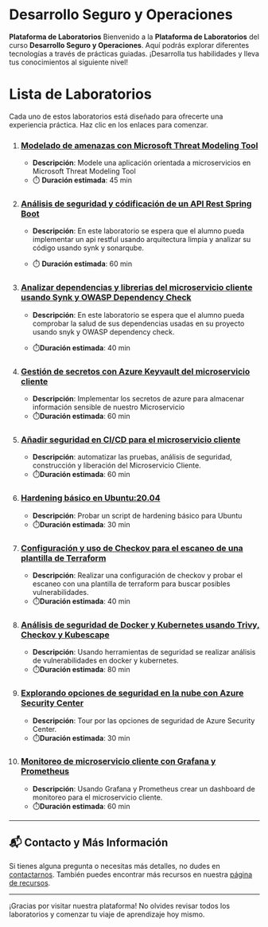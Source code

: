 # Desarrollo Seguro y Operaciones 

**Plataforma de Laboratorios**
Bienvenido a la **Plataforma de Laboratorios** del curso **Desarrollo Seguro y Operaciones**. Aquí podrás explorar diferentes tecnologías a través de prácticas guiadas. ¡Desarrolla tus habilidades y lleva tus conocimientos al siguiente nivel!

# Lista de Laboratorios
Cada uno de estos laboratorios está diseñado para ofrecerte una experiencia práctica. Haz clic en los enlaces para comenzar.

01. ### [Modelado de amenazas con Microsoft Threat Modeling Tool](./Capitulo2/README.md)
    - **Descripción**: Modele una aplicación orientada a microservicios en Microsoft Threat Modeling Tool
    - ⏱️ **Duración estimada**: 45 min

02. ### [Análisis de seguridad y códificación de un API Rest Spring Boot](./Capitulo3/README.md)
    - **Descripción**: En este laboratorio se espera que el alumno pueda implementar un api restful usando arquitectura limpia y analizar su código usando synk y sonarqube. 

    - ⏱️ **Duración estimada**: 60 min

03. ### [Analizar dependencias y librerias del microservicio cliente usando Synk y OWASP Dependency Check ](./Capitulo4/README.md)
    - **Descripción**: En este laboratorio se espera que el alumno pueda comprobar la salud de sus dependencias usadas en su proyecto usando snyk y OWASP dependency check. 

    - ⏱️**Duración estimada**: 40 min

04. ### [Gestión de secretos con Azure Keyvault del microservicio cliente](./Capitulo5/README.md)
    - **Descripción**: Implementar los secretos de azure para almacenar información sensible de nuestro Microservicio
    - ⏱️**Duración estimada**: 60 min

05. ### [Añadir seguridad en CI/CD para el microservicio cliente](./Capitulo6/README.md)
    - **Descripción**: automatizar las pruebas, análisis de seguridad, construcción y liberación del Microservicio Cliente. 
    - ⏱️**Duración estimada**: 60 min


06. ### [Hardening básico en Ubuntu:20.04](./Capitulo7/README.md)
    - **Descripción**: Probar un script de hardening básico para Ubuntu
    - ⏱️**Duración estimada**: 30 min

07. ### [Configuración y uso de Checkov para el escaneo de una plantilla de Terraform](./Capitulo8/README.md)
    - **Descripción**: Realizar una configuración de checkov y probar el escaneo con una plantilla de terraform para buscar posibles vulnerabilidades. 
    - ⏱️**Duración estimada**: 40 min

08. ### [Análisis de seguridad de Docker y Kubernetes usando Trivy, Checkov y Kubescape](./Capitulo9/README.md)
    - **Descripción**: Usando herramientas de seguridad se realizar análisis de vulnerabilidades en docker y kubernetes.
    - ⏱️**Duración estimada**: 80 min


09. ### [Explorando opciones de seguridad en la nube con Azure Security Center](./Capitulo10/README.md)
    - **Descripción**: Tour por las opciones de seguridad de Azure Security Center. 
    - ⏱️**Duración estimada**: 30 min

10. ### [Monitoreo de microservicio cliente con Grafana y Prometheus](./Capitulo11/README.md)
    - **Descripción**: Usando Grafana y Prometheus crear un dashboard de monitoreo para el microservicio cliente. 
    - ⏱️**Duración estimada**: 60 min



---
## 📬 **Contacto y Más Información**

Si tienes alguna pregunta o necesitas más detalles, no dudes en [contactarnos](mailto:soporte@netec.com). También puedes encontrar más recursos en nuestra [página de recursos](https://netec.com).

---

¡Gracias por visitar nuestra plataforma! No olvides revisar todos los laboratorios y comenzar tu viaje de aprendizaje hoy mismo.
